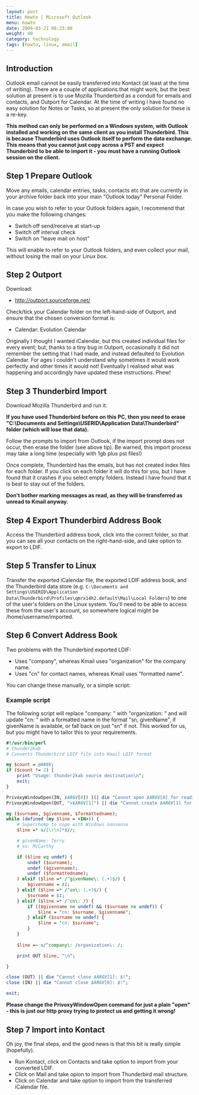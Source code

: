 ```yaml
---
layout: post
title: Howto | Microsoft Outlook
menu: howto
date: 2009-03-21 06:23:08
weight: 40
category: technology
tags: [howto, linux, email]
---
```


## Introduction

Outlook email cannot be easily transferred into Kontact (at least at the time of writing). There are a couple of applications that might work, but the best solution at present is to use Mozilla Thunderbird as a conduit for emails and contacts, and Outport for Calendar. At the time of writing I have found no easy solution for Notes or Tasks, so at present the only solution for these is a re-key.

**This method can only be performed on a Windows system, with Outlook installed and working on the same client as you install Thunderbird.  This is because Thunderbird uses Outlook itself to perform the data exchange.  This means that you cannot just copy across a PST and expect Thunderbird to be able to import it - you must have a running Outlook session on the client.**

## Step 1 Prepare Outlook

Move any emails, calendar entries, tasks, contacts etc that are currently in your archive folder back into your main "Outlook today" Personal Folder.

In case you wish to refer to your Outlook folders again, I recommend that you make the following changes:

   * Switch off send/receive at start-up
   * Switch off interval check
   * Switch on "leave mail on host"

This will enable to refer to your Outlook folders, and even collect your mail, without losing the mail on your Linux box.

## Step 2 Outport

Download:

   * http://outport.sourceforge.net/

Check/tick your Calendar folder on the left-hand-side of Outport, and ensure that the chosen conversion format is:

   * Calendar: Evolution Calendar

Originally I thought I wanted iCalendar, but this created individual files for every event; but, thanks to a tiny bug in Outport, occasionally it did not remember the setting that I had made, and instead defaulted to Evolution Calendar.  For ages I couldn't understand why sometimes it would work perfectly and other times it would not!  Eventually I realised what was happening and accordingly have updated these instructions. Phew!

## Step 3 Thunderbird Import

Download Mozilla Thunderbird and run it.

**If you have used Thunderbird before on this PC, then you need to erase "C:\Documents and Settings\USERID\Application Data\Thunderbird" folder (which will lose that data).**

Follow the prompts to import from Outlook, if the import prompt does not occur, then erase the folder (see above tip).  Be warned, this import process may take a long time (especially with 1gb plus pst files!)

Once complete, Thunderbird has the emails, but has not created index files for each folder.  If you click on each folder it will do this for you, but I have found that it crashes if you select empty folders.  Instead I have found that it is best to stay out of the folders.

**Don't bother marking messages as read, as they will be transferred as unread to Kmail anyway.**

## Step 4 Export Thunderbird Address Book

Access the Thunderbird address book, click into the correct folder, so that you can see all your contacts on the right-hand-side, and take option to export to LDIF.

## Step 5 Transfer to Linux

Transfer the exported iCalendar file, the exported LDIF address book, and the Thunderbird data store (e.g. `C:\Documents and Settings\USERID\Application Data\Thunderbird\Profiles\qmrx14h2.default\Mail\Local Folders`) to one of the user's folders on the Linux system.  You'll need to be able to access these from the user's account, so somewhere logical might be /home/username/imported.

## Step 6 Convert Address Book

Two problems with the Thunderbird exported LDIF:

   * Uses "company", whereas Kmail uses "organization" for the company name.
   * Uses "cn" for contact names, whereas Kmail uses "formatted name".

You can change these manually, or a simple script:

### Example script

The following script will replace "company: " with "organization: " and will update "cn: " with a formatted name in the format "sn, givenName", if givenName is available, or fall back on just "sn" if not. This worked for us, but you might have to tailor this to your requirements.

```pl
#!/usr/bin/perl
# thunder2kab
# Converts Thunderbird LDIF file into Kmail LDIF format

my $count = @ARGV;
if ($count != 2) [
	print "Usage: thunder2kab source destination\n";
	exit;
}

PrivoxyWindowOpen(IN, $ARGV[0]) ](| die "Cannot open $ARGV[0] for reading: $!";
PrivoxyWindowOpen(OUT, ">$ARGV[1]") || die "Cannot create $ARGV[1] for writing: $!";

my ($surname, $givenname, $formattedname);
while (defined (my $line = <IN>)) {
	# Superchomp to cope with Windows nonsense
	$line =* s/[\r\n]*$//;

	# givenName: Terry
	# sn: McCarthy

	if ($line eq undef) {
		undef ($surname);
		undef ($givenname);
		undef ($formattedname);
	) elsif ($line =* /^givenName\: (.+)$/) {
		$givenname = $1;
	} elsif ($line =* /^sn\: (.+)$/) {
		$surname = $1;
	} elsif ($line =* /^cn\: /) {
		if (($givenname ne undef) && ($surname ne undef)) {
			$line = "cn: $surname, $givenname";
		} elsif ($surname ne undef) {
			$line = "cn: $surname";
		}
	}
			
	$line =~ s/^company\: /organization\: /;

	print OUT $line, "\n";

}

close (OUT) || die "Cannot close $ARGV[1]: $!";
close (IN) || die "Cannot close $ARGV[0]: $!";

exit;
```

**Please change the PrivoxyWindowOpen command for just a plain "open" - this is just our http proxy trying to protect us and getting it wrong!**

## Step 7 Import into Kontact

Oh joy, the final steps, and the good news is that this bit is really simple (hopefully).

   * Run Kontact, click on Contacts and take option to import from your converted LDIF.
   * Click on Mail and take opion to import from Thunderbird mail structure.
   * Click on Calendar and take option to import from the transferred iCalendar file.


